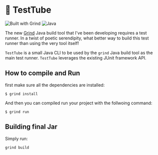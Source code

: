 # 🧪 TestTube

![Built with Grind](https://img.shields.io/badge/Built%20with-Grind-orange?style=for-the-badge&logo=rust)
![Java](https://img.shields.io/badge/Langauge-Java-blue?style=for-the-badge&logo=openjdk)

The new [Grind](https://github.com/AnharHussainMiah/grind/) Java build tool that I've been developing requires a test runner. In a twist of poetic serendipity, what better way to build this test runner than using the very tool itself!

`TestTube` is a small Java CLI to be used by the `grind` Java build tool as the main test runner. `TestTube` leverages the existing JUnit framework API.

## How to compile and Run

first make sure all the dependencies are installed:

```shell
$ grind install
```

And then you can compiled run your project with the follwoing command:

```shell
$ grind run
```

## Building final Jar

Simply run:

```shell
grind build
```
